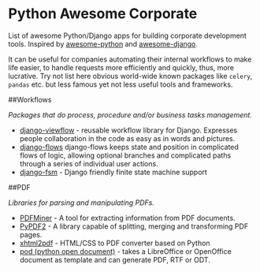 # Python Awesome Corporate
List of awesome Python/Django apps for building corporate development tools. Inspired by <a href="https://github.com/vinta/awesome-python/">awesome-python</a> and  <a href="https://github.com/rosarior/awesome-django/">awesome-django</a>.

It can be useful for companies automating their internal workflows to make life easier, to handle requests more efficiently and quickly, thus, more lucrative. Try not list here obvious world-wide known packages like `celery`, `pandas` etc. but less famous yet not less useful tools and frameworks.

##Workflows

<i>Packages that do process, procedure and/or business tasks management.</i>

* <a href="https://github.com/viewflow/viewflow">django-viewflow</a> - reusable workflow library for Django. Expresses people collaboration in the code as easy as in words and pictures.
* <a href="https://github.com/carlio/django-flows/">django-flows</a> django-flows keeps state and position in complicated flows of logic, allowing optional branches and complicated paths through a series of individual user actions.
* <a href="https://github.com/kmmbvnr/django-fsm/">django-fsm</a> - Django friendly finite state machine support


##PDF

<i>Libraries for parsing and manipulating PDFs.</i>

* <a href="https://github.com/euske/pdfminer">PDFMiner</a> - A tool for extracting information from PDF documents.
* <a href="https://github.com/mstamy2/PyPDF2">PyPDF2</a> - A library capable of splitting, merging and transforming PDF pages.
* <a href="http://www.xhtml2pdf.com/">xhtml2pdf</a> - HTML/CSS to PDF converter based on Python
* <a href="http://appyframework.org/pod.html">pod (python open document)</a> - takes a LibreOffice or OpenOffice document as template and can generate PDF, RTF or ODT.
